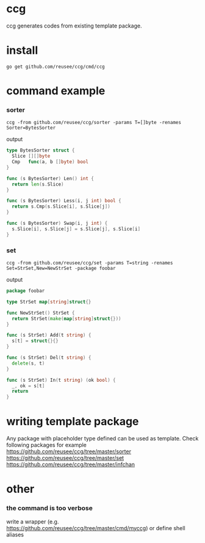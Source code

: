 # ccg
ccg generates codes from existing template package.

# install
```
go get github.com/reusee/ccg/cmd/ccg
```

# command example

### sorter
```
ccg -from github.com/reusee/ccg/sorter -params T=[]byte -renames Sorter=BytesSorter
```
output
```go
type BytesSorter struct {
  Slice [][]byte
  Cmp   func(a, b []byte) bool
}

func (s BytesSorter) Len() int {
  return len(s.Slice)
}

func (s BytesSorter) Less(i, j int) bool {
  return s.Cmp(s.Slice[i], s.Slice[j])
}

func (s BytesSorter) Swap(i, j int) {
  s.Slice[i], s.Slice[j] = s.Slice[j], s.Slice[i]
}
```

### set
```
ccg -from github.com/reusee/ccg/set -params T=string -renames Set=StrSet,New=NewStrSet -package foobar
```
output
```go
package foobar

type StrSet map[string]struct{}

func NewStrSet() StrSet {
  return StrSet(make(map[string]struct{}))
}

func (s StrSet) Add(t string) {
  s[t] = struct{}{}
}

func (s StrSet) Del(t string) {
  delete(s, t)
}

func (s StrSet) In(t string) (ok bool) {
  _, ok = s[t]
  return
}
```

# writing template package
Any package with placeholder type defined can be used as template.
Check following packages for example
https://github.com/reusee/ccg/tree/master/sorter
https://github.com/reusee/ccg/tree/master/set
https://github.com/reusee/ccg/tree/master/infchan

# other

### the command is too verbose
write a wrapper (e.g. https://github.com/reusee/ccg/tree/master/cmd/myccg) or define shell aliases
